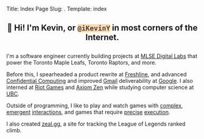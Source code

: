Title: Index Page
Slug: .
Template: index

<h2 style="text-align: center; padding-bottom: 10px">👋 Hi! I'm Kevin, or <code style="background: rgba(255,217,174,1); color: #444;">@iKevinY</code> in most corners of the Internet.</h2>

I'm a software engineer currently building projects at [MLSE Digital Labs](https://www.mlsedigital.com/) that power the Toronto Maple Leafs, Toronto Raptors, and more.

Before this, I spearheaded a product rewrite at [Freshline](https://freshline.io), and advanced [Confidential Computing](https://cloud.google.com/confidential-computing) and improved [Gmail](https://en.wikipedia.org/wiki/Gmail) deliverability at [Google](https://www.google.com/). I also interned at [Riot Games](https://www.riotgames.com/) and [Axiom Zen](https://www.axiomzen.com/) while studying computer science at [UBC](https://www.ubc.ca/).

Outside of programming, I like to play and watch games with [complex](https://magic.wizards.com/), [emergent](https://www.leagueoflegends.com/) [interactions](https://teamfighttactics.leagueoflegends.com/), and games that require [precise](https://www.celestegame.com/) [execution](https://en.wikipedia.org/wiki/Super_Smash_Bros._Melee).

I also created [zeal.gg](https://zeal.gg/), a site for tracking the League of Legends ranked climb.
